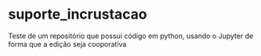 # suporte_incrustacao
Teste de um repositório que possui código em python, usando o Jupyter de forma que a edição seja cooporativa

